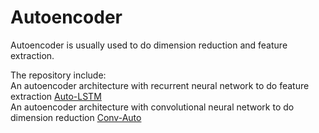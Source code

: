 # Autoencoder


Autoencoder is usually used to do dimension reduction and feature extraction.   

The repository include:  
An autoencoder architecture with recurrent neural network to do feature extraction <a href="https://gqhuang.com/auto-3/">Auto-LSTM</a>  
An autoencoder architecture with convolutional neural network to do dimension reduction <a href="https://gqhuang.com/auto-4/">Conv-Auto</a>  
